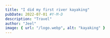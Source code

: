 ```yaml
---
title: "I did my first river kayaking"
pubDate: 2022-07-01 #Y-M-D
description: "Travel"
author: "Jeel"
image: { url: "/logo.webp", alt: "kayaking" }
---
```

